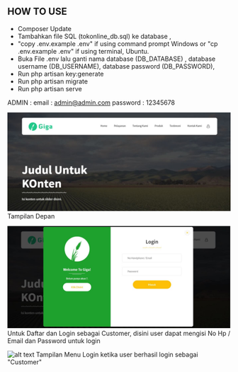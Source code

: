 ## HOW TO USE
- Composer Update
- Tambahkan file SQL (tokonline_db.sql) ke database ,
- "copy .env.example .env" if using command prompt Windows or "cp .env.example .env" if using terminal, Ubuntu.
- Buka File .env lalu ganti nama database (DB_DATABASE) , database username (DB_USERNAME), database password (DB_PASSWORD),
- Run php artisan key:generate
- Run php artisan migrate
- Run php artisan serve

ADMIN : 
email : admin@admin.com
password : 12345678

![alt text](https://github.com/FadlyKnight/tokonline/blob/master/public/ss-readme/laman-depan.JPG)
Tampilan Depan

![alt text](https://github.com/FadlyKnight/tokonline/blob/master/public/ss-readme/login.JPG)
Untuk Daftar dan Login sebagai Customer, disini user dapat mengisi No Hp / Email dan Password untuk login

![alt text](https://github.com/FadlyKnight/tokonline/blob/master/public/ss-readme/menu-customer-login.JPG)
Tampilan Menu Login ketika user berhasil login sebagai "Customer"

